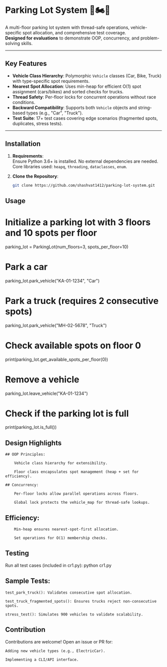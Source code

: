# Parking Lot System 🚗🏍️🚚

A multi-floor parking lot system with thread-safe operations, vehicle-specific spot allocation, and comprehensive test coverage.  
**Designed for evaluations** to demonstrate OOP, concurrency, and problem-solving skills.

---

## Key Features
- **Vehicle Class Hierarchy**: Polymorphic `Vehicle` classes (Car, Bike, Truck) with type-specific spot requirements.
- **Nearest Spot Allocation**: Uses min-heap for efficient O(1) spot assignment (cars/bikes) and sorted checks for trucks.
- **Thread Safety**: Per-floor locks for concurrent operations without race conditions.
- **Backward Compatibility**: Supports both `Vehicle` objects and string-based types (e.g., "Car", "Truck").
- **Test Suite**: 17+ test cases covering edge scenarios (fragmented spots, duplicates, stress tests).

---

## Installation
1. **Requirements**:  
   Ensure Python 3.6+ is installed. No external dependencies are needed.  
   Core libraries used: `heapq`, `threading`, `dataclasses`, `enum`.

2. **Clone the Repository**:  
   ```bash
   git clone https://github.com/shashvat1412/parking-lot-system.git

## Usage 

# Initialize a parking lot with 3 floors and 10 spots per floor
parking_lot = ParkingLot(num_floors=3, spots_per_floor=10)

# Park a car
parking_lot.park_vehicle("KA-01-1234", "Car")

# Park a truck (requires 2 consecutive spots)
parking_lot.park_vehicle("MH-02-5678", "Truck")

# Check available spots on floor 0
print(parking_lot.get_available_spots_per_floor(0))

# Remove a vehicle
parking_lot.leave_vehicle("KA-01-1234")

# Check if the parking lot is full
print(parking_lot.is_full())

## Design Highlights

    ## OOP Principles:

        Vehicle class hierarchy for extensibility.

        Floor class encapsulates spot management (heap + set for efficiency).

    ## Concurrency:

        Per-floor locks allow parallel operations across floors.

        Global lock protects the vehicle_map for thread-safe lookups.

   ## Efficiency:

        Min-heap ensures nearest-spot-first allocation.

        Set operations for O(1) membership checks.

## Testing

Run all test cases (included in cr1.py):
python cr1.py

## Sample Tests:

    test_park_truck(): Validates consecutive spot allocation.

    test_truck_fragmented_spots(): Ensures trucks reject non-consecutive spots.

    stress_test(): Simulates 900 vehicles to validate scalability.

## Contribution

Contributions are welcome! Open an issue or PR for:

    Adding new vehicle types (e.g., ElectricCar).

    Implementing a CLI/API interface.

